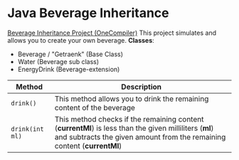 # Java Beverage Inheritance
[Beverage Inheritance Project (OneCompiler)](https://onecompiler.com/java/43qz6sdz3)
This project simulates and allows you to create your own beverage.
**Classes**:
- Beverage / "Getraenk" (Base Class)
- Water (Beverage sub class)
- EnergyDrink (Beverage-extension)

| Method | Description |
| --- | --- |
| ```drink()``` | This method allows you to drink the remaining content of the beverage |
| ```drink(int ml)``` | This method checks if the remaining content (**currentMl**) is less than the given milliliters (**ml**) and subtracts the given amount from the remaining content (**currentMl**)

